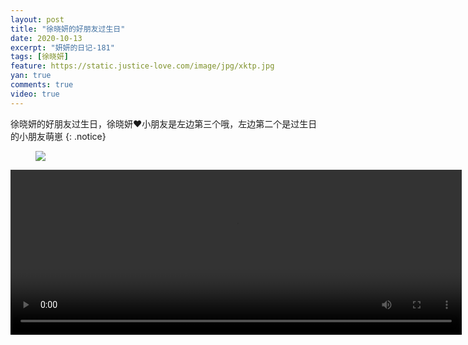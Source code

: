 ```yaml
---
layout: post
title: "徐晓妍的好朋友过生日"
date: 2020-10-13
excerpt: "妍妍的日记-181"
tags: [徐晓妍]
feature: https://static.justice-love.com/image/jpg/xktp.jpg
yan: true
comments: true
video: true
---
```

徐晓妍的好朋友过生日，徐晓妍❤️小朋友是左边第三个哦，左边第二个是过生日的小朋友萌崽
{: .notice}
<figure>
    <img src="{{ site.staticUrl }}/yanyan/image/qitaxiaopengyouguoshengri.jpg" />
</figure>
<video id="my-video" class="video-js vjs-16-9 clipboard" controls preload="auto" width="722" height="264" data-setup="{}">
    <source src="{{ site.staticUrl }}/yanyan/video/qitaxiaopengyouguoshengri.mp4" type='video/mp4'>
    <p class="vjs-no-js">
      To view this video please enable JavaScript, and consider upgrading to a web browser that
      <a href="http://videojs.com/html5-video-support/" target="_blank">supports HTML5 video</a>
    </p>
</video>
